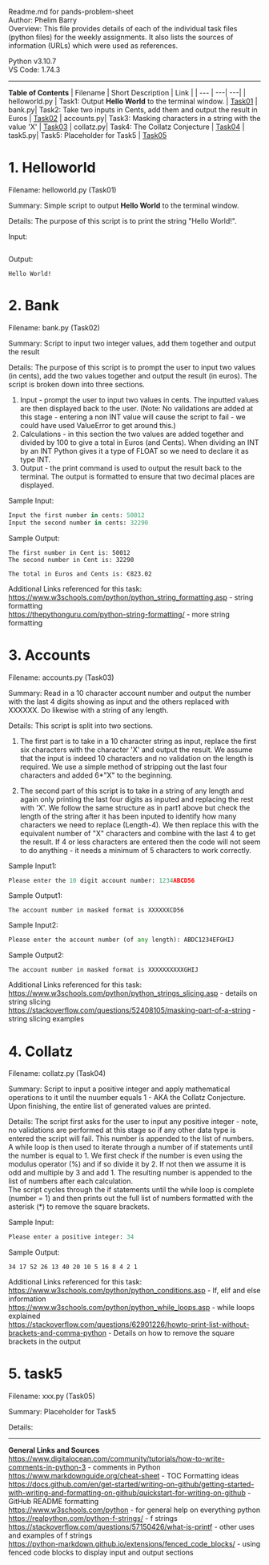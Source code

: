 Readme.md for pands-problem-sheet  
Author: Phelim Barry  
Overview: This file provides details of each of the individual task files (python files) for the weekly assignments. It also lists the sources of information (URLs) which were used as references. 

Python v3.10.7   
VS Code: 1.74.3

---

**Table of Contents**
| Filename | Short Description | Link |
| --- | ---| ---|
| helloworld.py | Task1: Output **Hello World** to the terminal window. | [Task01](#1-Helloworld) 
| bank.py| Task2: Take two inputs in Cents, add them and output the result in Euros | [Task02](#2-Bank) 
| accounts.py| Task3: Masking characters in a string with the value 'X' | [Task03](#3-Accounts) 
| collatz.py| Task4: The Collatz Conjecture | [Task04](#4-Collatz) 
| task5.py| Task5: Placeholder for Task5 | [Task05](#5-task5) 

# 1. Helloworld

Filename: helloworld.py (Task01)

Summary: Simple script to output **Hello World** to the terminal window. 

Details: The purpose of this script is to print the string "Hello World!".

Input:
```

```
Output:
```
Hello World!
```

# 2. Bank

Filename: bank.py (Task02)

Summary: Script to input two integer values, add them together and output the result

Details: The purpose of this script is to prompt the user to input two values (in cents), add the two values together and output the result (in euros). The script is broken down into three sections.
1) Input - prompt the user to input two values in cents. The inputted values are then displayed back to the user. (Note: No validations are added at this stage  - entering a non INT value will cause the script to fail - we could have used ValueError to get around this.)
2) Calculations - in this section the two values are added together and divided by 100 to give a total in Euros (and Cents). When dividing an INT by an INT Python gives it a type of FLOAT so we need to declare it as type INT.
3) Output - the print command is used to output the result back to the terminal. The output is formatted to ensure that two decimal places are displayed. 

Sample Input:
```python
Input the first number in cents: 50012
Input the second number in cents: 32290
```
Sample Output:
```
The first number in Cent is: 50012
The second number in Cent is: 32290

The total in Euros and Cents is: €823.02
```

Additional Links referenced for this task:  
https://www.w3schools.com/python/python_string_formatting.asp - string formatting   
https://thepythonguru.com/python-string-formatting/ - more string formatting


# 3. Accounts

Filename: accounts.py (Task03)

Summary: Read in a 10 character account number and output the number with the last 4 digits showing as input and the others replaced with XXXXXX. Do likewise with a string of any length.

Details: This script is split into two sections. 
1) The first part is to take in a 10 character string as input, replace the first six characters with the character 'X' and output the result. 
We assume that the input is indeed 10 characters and no validation on the length is required. We use a simple method of stripping out the last four characters and added 6*"X" to the beginning.

2) The second part of this script is to take in a string of any length and again only printing the last four digits as inputed and replacing the rest with 'X'. We follow the same structure as in part1 above but check the length of the string after it has been inputed to identify how many characters we need to replace (Length-4). We then replace this with the equivalent number of "X" characters and combine with the last 4 to get the result. If 4 or less characters are entered then the code will not seem to do anything - it needs a minimum of 5 characters to work correctly.

Sample Input1:
```python
Please enter the 10 digit account number: 1234ABCD56
```
Sample Output1:
```
The account number in masked format is XXXXXXCD56
```

Sample Input2:
```python
Please enter the account number (of any length): ABDC1234EFGHIJ
```
Sample Output2:
```
The account number in masked format is XXXXXXXXXXGHIJ
```
Additional Links referenced for this task:  
https://www.w3schools.com/python/python_strings_slicing.asp - details on string slicing   
https://stackoverflow.com/questions/52408105/masking-part-of-a-string - string slicing examples

# 4. Collatz

Filename: collatz.py (Task04)

Summary: Script to input a positive integer and apply mathematical operations to it until the nuumber equals 1 - AKA the Collatz Conjecture. Upon finishing, the entire list of generated values are printed.

Details: The script first asks for the user to input any positive integer - note, no validations are performed at this stage so if any other data type is entered the script will fail. This number is appended to the list of numbers.   
A while loop is then used to iterate through a number of if statements until the number is equal to 1.
We first check if the number is even using the modulus operator (%) and if so divide it by 2. If not then we assume it is odd and multiple by 3 and add 1. The resulting number is appended to the list of numbers after each calculation.   
The script cycles through the if statements until the while loop is complete (number = 1) and then prints out the full list of numbers formatted with the asterisk (*) to remove the square brackets.   

Sample Input:
```python
Please enter a positive integer: 34
```
Sample Output:
```
34 17 52 26 13 40 20 10 5 16 8 4 2 1
```

Additional Links referenced for this task:   
https://www.w3schools.com/python/python_conditions.asp - If, elif and else information   
https://www.w3schools.com/python/python_while_loops.asp - while loops explained   
https://stackoverflow.com/questions/62901226/howto-print-list-without-brackets-and-comma-python - Details on how to remove the square brackets in the output

# 5. task5

Filename: xxx.py (Task05)

Summary: Placeholder for Task5

Details:

---

**General Links and Sources**  
https://www.digitalocean.com/community/tutorials/how-to-write-comments-in-python-3 - comments in Python   
https://www.markdownguide.org/cheat-sheet - TOC Formatting ideas   
https://docs.github.com/en/get-started/writing-on-github/getting-started-with-writing-and-formatting-on-github/quickstart-for-writing-on-github - GitHub README formatting   
https://www.w3schools.com/python - for general help on everything python   
https://realpython.com/python-f-strings/ - f strings   
https://stackoverflow.com/questions/57150426/what-is-printf - other uses and examples of f strings   
https://python-markdown.github.io/extensions/fenced_code_blocks/ - using fenced code blocks to display input and output sections